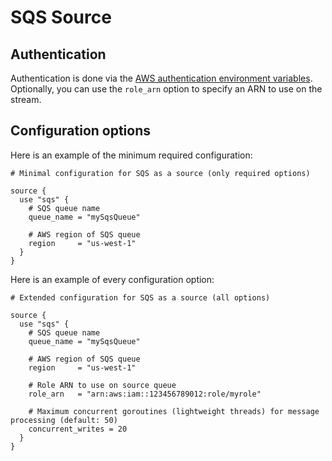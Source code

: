# SQS Source

## Authentication

Authentication is done via the [AWS authentication environment variables](https://docs.aws.amazon.com/cli/latest/userguide/cli-configure-envvars.html). Optionally, you can use the `role_arn` option to specify an ARN to use on the stream.

## Configuration options

Here is an example of the minimum required configuration:

```hcl
# Minimal configuration for SQS as a source (only required options)

source {
  use "sqs" {
    # SQS queue name
    queue_name = "mySqsQueue"

    # AWS region of SQS queue
    region     = "us-west-1"
  }
}
```

Here is an example of every configuration option:

```hcl
# Extended configuration for SQS as a source (all options)

source {
  use "sqs" {
    # SQS queue name
    queue_name = "mySqsQueue"

    # AWS region of SQS queue
    region     = "us-west-1"

    # Role ARN to use on source queue
    role_arn   = "arn:aws:iam::123456789012:role/myrole"

    # Maximum concurrent goroutines (lightweight threads) for message processing (default: 50)
    concurrent_writes = 20
  }
}
```